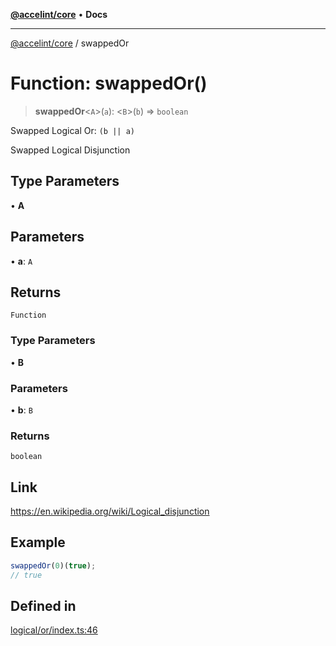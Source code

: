 [**@accelint/core**](../README.md) • **Docs**

***

[@accelint/core](../README.md) / swappedOr

# Function: swappedOr()

> **swappedOr**\<`A`\>(`a`): \<`B`\>(`b`) => `boolean`

Swapped Logical Or: `(b || a)`

Swapped Logical Disjunction

## Type Parameters

• **A**

## Parameters

• **a**: `A`

## Returns

`Function`

### Type Parameters

• **B**

### Parameters

• **b**: `B`

### Returns

`boolean`

## Link

https://en.wikipedia.org/wiki/Logical_disjunction

## Example

```ts
swappedOr(0)(true);
// true
```

## Defined in

[logical/or/index.ts:46](https://github.com/gohypergiant/standard-toolkit/blob/258694cea8ed8bbd956b3cf5da47c2c9debcf127/packages/core/src/logical/or/index.ts#L46)
